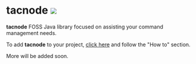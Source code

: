 # tacnode [![](https://jitpack.io/v/me.jordin/tacnode.svg)](https://jitpack.io/#me.jordin/tacnode)

**tacnode** FOSS Java library focused on assisting your command management needs.

To add **tacnode** to your project, [click here](https://jitpack.io/#me.jordin/tacnode) and follow the "How to" section.

More will be added soon.
